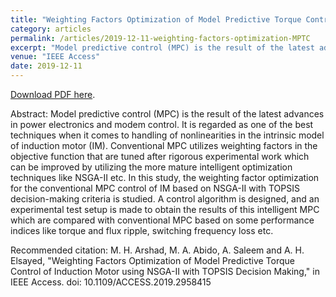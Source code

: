 ```yaml
---
title: "Weighting Factors Optimization of Model Predictive Torque Control of Induction Motor using NSGA-II with TOPSIS Decision Making"
category: articles
permalink: /articles/2019-12-11-weighting-factors-optimization-MPTC
excerpt: "Model predictive control (MPC) is the result of the latest advances in power electronics and modem control. It is regarded as one of the best techniques when it comes to handling of nonlinearities in the intrinsic model of induction motor (IM). Conventional MPC utilizes weighting factors in the objective function that are tuned after rigorous experimental work which can be improved by utilizing the more mature intelligent optimization techniques like NSGA-II etc. In this study, the weighting factor optimization for the conventional MPC control of IM based on NSGA-II with TOPSIS decision-making criteria is studied. A control algorithm is designed, and an experimental test setup is made to obtain the results of this intelligent MPC which are compared with conventional MPC based on some performance indices like torque and flux ripple, switching frequency loss etc."
venue: "IEEE Access"
date: 2019-12-11
---
```


<a href="https://ieeexplore.ieee.org/document/8928488">Download PDF here</a>.

Abstract: Model predictive control (MPC) is the result of the latest advances in power electronics and modem control. It is regarded as one of the best techniques when it comes to handling of nonlinearities in the intrinsic model of induction motor (IM). Conventional MPC utilizes weighting factors in the objective function that are tuned after rigorous experimental work which can be improved by utilizing the more mature intelligent optimization techniques like NSGA-II etc. In this study, the weighting factor optimization for the conventional MPC control of IM based on NSGA-II with TOPSIS decision-making criteria is studied. A control algorithm is designed, and an experimental test setup is made to obtain the results of this intelligent MPC which are compared with conventional MPC based on some performance indices like torque and flux ripple, switching frequency loss etc.


Recommended citation: M. H. Arshad, M. A. Abido, A. Saleem and A. H. Elsayed, "Weighting Factors Optimization of Model Predictive Torque Control of Induction Motor using NSGA-II with TOPSIS Decision Making," in IEEE Access. doi: 10.1109/ACCESS.2019.2958415
